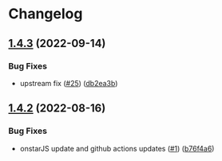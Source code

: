 # Changelog

## [1.4.3](https://github.com/Gibby/onstar2mqtt/compare/v1.4.2...v1.4.3) (2022-09-14)


### Bug Fixes

* upstream fix ([#25](https://github.com/Gibby/onstar2mqtt/issues/25)) ([db2ea3b](https://github.com/Gibby/onstar2mqtt/commit/db2ea3b21c070c45295ad37e7e3ec1a599269a91))

## [1.4.2](https://github.com/Gibby/onstar2mqtt/compare/v1.4.1...v1.4.2) (2022-08-16)


### Bug Fixes

* onstarJS update and github actions updates ([#1](https://github.com/Gibby/onstar2mqtt/issues/1)) ([b76f4a6](https://github.com/Gibby/onstar2mqtt/commit/b76f4a64cd5daa7172da212a70d8765f271e5322))
